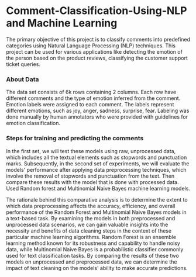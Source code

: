 # Comment-Classification-Using-NLP and Machine Learning
The primary objective of this project is to classify comments into predefined categories using Natural Language Processing (NLP) techniques. This project can be used for various applications like detecting the
emotion of the person based on the product reviews, classifying the customer support ticket queries.

### About Data
The data set consists of 6k rows containing 2 columns. Each row have different comments and the type of emotion inferred from the comment. Emotion labels were assigned to each comment. The labels represent different
emotions, such as joy, anger, sadness, surprise, fear. Labeling was done manually by human annotators who were provided with guidelines for emotion classification.

### Steps for training and predicting the comments
In the first set, we will test these models using raw, unprocessed data, which includes all the textual elements such as stopwords and punctuation marks. Subsequently, in the second set of experiments, we will evaluate the 
models' performance after applying data preprocessing techniques, which involve the removal of stopwords and punctuation from the text. Then compare these results with the model that is done with processed data. Used Random 
forest and Multinomial Naive Bayes machine learning models.

The rationale behind this comparative analysis is to determine the extent to which data preprocessing affects the accuracy, efficiency, and overall performance of the Random Forest and Multinomial Naive Bayes models in a 
text-based task. By examining the models in both preprocessed and unprocessed data scenarios, we can gain valuable insights into the necessity and benefits of data cleaning steps in the context of these particular machine 
learning algorithms.
Random Forest is an ensemble learning method known for its robustness and capability to handle noisy data, while Multinomial Naive Bayes is a probabilistic classifier commonly used for text classification tasks. By 
comparing the results of these two models on unprocessed and preprocessed data, we can determine the impact of text cleaning on the models' ability to make accurate predictions.
